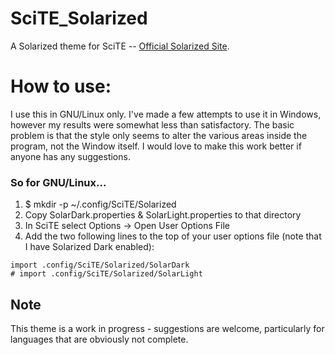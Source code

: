 # SciTE_Solarized
A Solarized theme for SciTE -- [Official Solarized Site](https://ethanschoonover.com/solarized/).

# How to use:
I use this in GNU/Linux only. I've made a few attempts to use it in Windows, however my results were somewhat less than satisfactory.  The basic problem is that the style only seems to alter the various areas inside the program, not the Window itself. I would love to make this work better if anyone has any suggestions.

### So for GNU/Linux...

1. $ mkdir -p ~/.config/SciTE/Solarized
2. Copy SolarDark.properties & SolarLight.properties to that directory
3. In SciTE select Options -> Open User Options File
4. Add the two following lines to the top of your user options file (note that I have Solarized Dark enabled):
  
```
import .config/SciTE/Solarized/SolarDark
# import .config/SciTE/Solarized/SolarLight
```



## Note
This theme is a work in progress - suggestions are welcome, particularly for languages that are obviously not complete.
